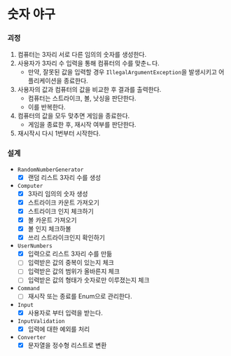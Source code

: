 # 숫자 야구

### 괴정

1. 컴퓨터는 3자리 서로 다른 임의의 숫자를 생성한다.
2. 사용자가 3자리 수 입력을 통해 컴퓨터의 수를 맞춘ㄴ다.
    - 만약, 잘못된 값을 입력할 경우 `IllegalArgumentException`을 발생시키고 어플리케이션을 종료한다.
3. 사용자의 값과 컴퓨터의 값을 비교한 후 결과를 출력한다.
    - 컴퓨터는 스트라이크, 볼, 낫싱을 판단한다.
    - 이를 반복한다.
4. 컴퓨터의 값을 모두 맞추면 게임을 종료한다.
    - 게임을 종료한 후, 재시작 여부를 판단한다.
5. 재시작시 다시 1번부터 시작한다.

### 설계

- `RandomNumberGenerator`
    - [x] 랜덤 리스트 3자리 수를 생성

- `Computer`
    - [x] 3자리 임의의 숫자 생성
    - [x] 스트라이크 카운트 가져오기
    - [x] 스트라이크 인지 체크하기
    - [x] 볼 카운트 가져오기
    - [x] 볼 인지 체크하볼
    - [x] 쓰리 스트라이크인지 확인하기

- `UserNumbers`
    - [x] 입력으로 리스트 3자리 수를 만듦
    - [ ] 입력받은 값의 중복이 있는지 체크
    - [ ] 입력받은 값의 범위가 올바른지 체크
    - [ ] 입력받은 값의 형태가 숫자로만 이루졌는지 체크

- `Command`
    - [ ] 재시작 또는 종료를 Enum으로 관리한다.

- `Input`
    - [x] 사용자로 부터 입력을 받는다.

- `InputValidation`
    - [x] 입력에 대한 예외를 처리

- `Converter`
    - [x] 문자열을 정수형 리스트로 변환 
